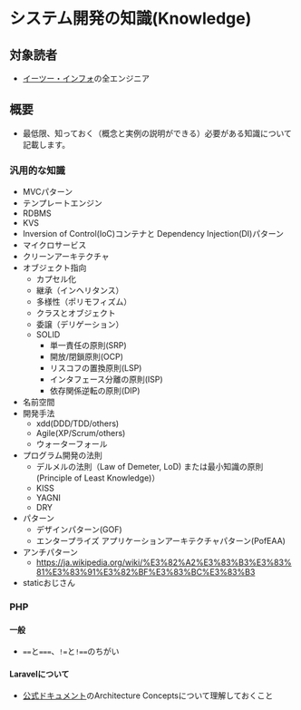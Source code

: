 # システム開発の知識(Knowledge)

## 対象読者

* [イーツー・インフォ](https://www.e2info.co.jp/)の全エンジニア

## 概要

* 最低限、知っておく（概念と実例の説明ができる）必要がある知識について記載します。

### 汎用的な知識

* MVCパターン
* テンプレートエンジン
* RDBMS
* KVS
* Inversion of Control(IoC)コンテナと Dependency Injection(DI)パターン
* マイクロサービス
* クリーンアーキテクチャ
* オブジェクト指向
    * カプセル化
    * 継承（インヘリタンス）
    * 多様性（ポリモフィズム）
    * クラスとオブジェクト
    * 委譲（デリゲーション）
    * SOLID
        * 単一責任の原則(SRP)
        * 開放/閉鎖原則(OCP)
        * リスコフの置換原則(LSP)
        * インタフェース分離の原則(ISP)
        * 依存関係逆転の原則(DIP)
* 名前空間
* 開発手法
    * xdd(DDD/TDD/others)
    * Agile(XP/Scrum/others)
    * ウォーターフォール
* プログラム開発の法則
    * デルメルの法則（Law of Demeter, LoD) または最小知識の原則 (Principle of Least Knowledge)）
    * KISS
    * YAGNI
    * DRY
* パターン
    * デザインパターン(GOF)
    * エンタープライズ アプリケーションアーキテクチャパターン(PofEAA) 
* アンチパターン
    * https://ja.wikipedia.org/wiki/%E3%82%A2%E3%83%B3%E3%83%81%E3%83%91%E3%82%BF%E3%83%BC%E3%83%B3
* staticおじさん

### PHP

#### 一般

* `==`と`===`、`!=`と`!==`のちがい

#### Laravelについて

* [公式ドキュメント](https://laravel.com/docs/5.6)のArchitecture Conceptsについて理解しておくこと
